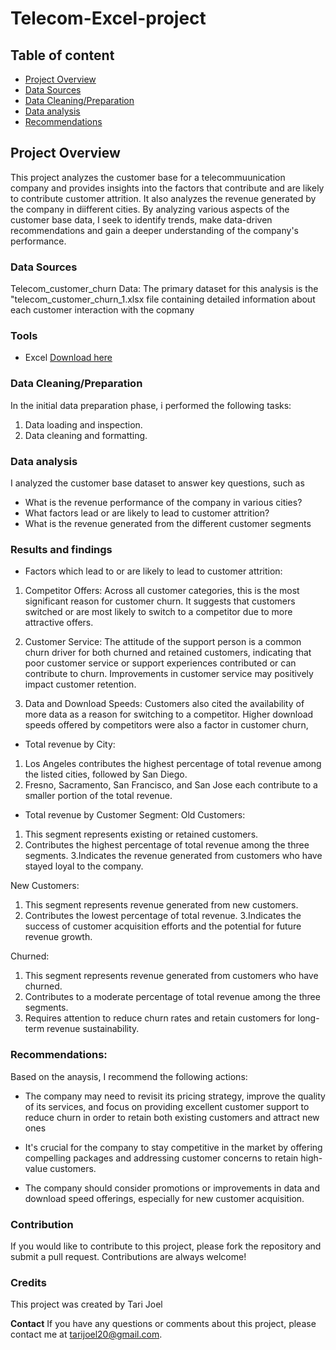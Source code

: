 
# Telecom-Excel-project
## Table of content
- [Project Overview](#project-overview)
- [Data Sources](#data-sources)
- [Data Cleaning/Preparation](#data-cleaningpreparation)
- [Data analysis](#data-analysis)
- [Recommendations](#recommendations)
## Project Overview
This project analyzes the  customer base  for a telecommuunication company and provides insights into the factors that contribute and are likely to contribute customer attrition. It also analyzes the revenue generated by the company in diifferent cities. By analyzing various aspects of the customer base data, I seek to identify trends, make data-driven recommendations and gain a deeper understanding of the company's performance.

### Data Sources
Telecom_customer_churn Data: The primary dataset for this analysis is the "telecom_customer_churn_1.xlsx file containing detailed information about each customer interaction with the copmany

### Tools
- Excel [ Download here](https://microsoft.com)

### Data Cleaning/Preparation

In the initial data preparation phase, i performed the following tasks:
1. Data loading and inspection.
2. Data cleaning and formatting.
   
### Data analysis
I analyzed the customer base dataset to answer key questions, such as 
- What is the revenue performance of the company in various cities?
- What factors lead or are likely to lead to customer attrition?
- What is the revenue generated from the different customer segments


 ### Results and findings
- Factors which lead to or are likely to lead to customer attrition:
1. Competitor Offers:
  Across all customer categories, this is the most significant reason for customer churn. It suggests that customers 
  switched or are most likely to switch to a competitor due to more attractive offers.
  
2. Customer Service:
  The attitude of the support person is a common churn driver for both churned and retained customers, indicating that poor 
  customer service or support experiences contributed or can contribute to churn.
  Improvements in customer service may positively impact customer retention.
  
3. Data and Download Speeds:
  Customers also cited the availability of more data as a reason for switching to a competitor. Higher download speeds 
  offered by competitors were also a factor in customer churn,
  
- Total revenue by City:
1. Los Angeles contributes the highest percentage of total revenue among the listed cities, followed by San Diego.
2. Fresno, Sacramento, San Francisco, and San Jose each contribute to a smaller portion of the total revenue.
 
- Total revenue by Customer Segment:
Old Customers:
1. This segment represents existing or retained customers.
2. Contributes the highest percentage of total revenue among the three segments.
3.Indicates the revenue generated from customers who have stayed loyal to the company.

New Customers:
1. This segment represents revenue generated from new customers.
2. Contributes the lowest percentage of total revenue.
3.Indicates the success of customer acquisition efforts and the potential for future revenue growth.

Churned:
1. This segment represents revenue generated from customers who have churned.
2. Contributes to a moderate percentage of total revenue among the three segments.
3. Requires attention to reduce churn rates and retain customers for long-term revenue sustainability.

### Recommendations:
Based on the anaysis, I recommend the following actions:
- The company may need to revisit its pricing strategy, improve the quality of its services, and focus on providing excellent customer support to reduce churn in order to retain both existing customers and attract new ones

- It's crucial for the company to stay competitive in the market by offering compelling packages and addressing customer concerns to retain high-value customers.

- The company should consider promotions or improvements in data and download speed offerings, especially for new customer acquisition.

### Contribution
If you would like to contribute to this project, please fork the repository and submit a pull request. Contributions are always welcome!

### Credits
This project was created by Tari Joel 

**Contact**
If you have any questions or comments about this project, please contact me at tarijoel20@gmail.com.

